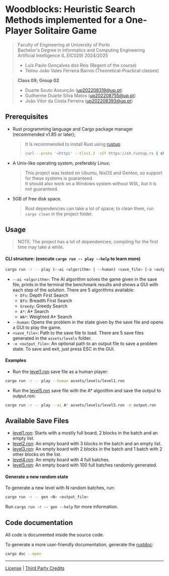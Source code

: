 # Woodblocks: Heuristic Search Methods implemented for a One-Player Solitaire Game

> Faculty of Engineering at University of Porto  
> Bachelor's Degree in Informatics and Computing Engineering  
> Artificial Intelligence (L.EIC029) 2024/2025
>
> - Luís Paulo Gonçalves dos Reis (Regent of the course)
> - Telmo João Vales Ferreira Barros (Theoretical-Practical classes)

> **Class 09; Group 02**
>
> - Duarte Souto Assunção (up202208319@up.pt)
> - Guilherme Duarte Silva Matos (up202208755@up.pt)
> - João Vítor da Costa Ferreira (up202208393@up.pt)

## Prerequisites

- Rust programming language and Cargo package manager (recommended v1.85 or later);
  > It is recommended to install Rust using [rustup](https://www.rust-lang.org/tools/install):
  >
  > ```bash
  > curl --proto '=https' --tlsv1.2 -sSf https://sh.rustup.rs | sh
  > ```
- A Unix-like operating system, preferably Linux;
  > This project was tested on Ubuntu, NixOS and Gentoo, so support for these systems is guaranteed.  
  > It should also work on a Windows system without WSL, but it is not guaranteed.
- 5GB of free disk space.
  > Rust dependencies can take a lot of space; to clean them, run `cargo clean` in the project folder.

## Usage

> NOTE: The project has a lot of dependencies; compiling for the first time may take a while.

#### CLI structure: (execute `cargo run -- play --help` to learn more)

```bash
cargo run -r -- play (--ai <algorithm> | --human) <save_file> [-o <output_file>]
```

- `--ai <algorithm>`: The AI algorithm solves the game given in the save file, prints in the terminal the benchmark results and shows a GUI with each step of the solution.
  There are 5 algorithms available:
  - `Dfs`: Depth First Search
  - `Bfs`: Breadth First Search
  - `Greedy`: Greedy Search
  - `A*`: A\* Search
  - `WA*`: Weighted A\* Search
- `--human`: Opens the problem in the state given by the save file and opens a GUI to play the game.
- `<save_file>`: Path to the save file to load. There are 5 save files generated in the `assets/levels` folder.
- `-o <output_file>`: An optional path to an output file to save a problem state. To save and exit, just press ESC in the GUI.

#### Examples

- Run the [level1.ron](assets/levels/level1.ron) save file as a human player:

```bash
cargo run -r -- play --human assets/levels/level1.ron
```

- Run the [level5.ron](assets/levels/level5.ron) save file with the A\* algorithm and save the output to output.ron:

```bash
cargo run -r -- play --ai A* assets/levels/level5.ron -o output.ron
```

## Available Save Files

- [level1.ron](assets/levels/level1.ron):
  Starts with a mostly full board, 2 blocks in the batch and an empty list.
- [level2.ron](assets/levels/level2.ron):
  An empty board with 3 blocks in the batch and an empty list.
- [level3.ron](assets/levels/level3.ron):
  An empty board with 2 blocks in the batch and 1 batch with 2 other blocks on the list.
- [level4.ron](assets/levels/level4.ron):
  An empty board with 4 full batches.
- [level5.ron](assets/levels/level5.ron):
  An empty board with 100 full batches randomly generated.

#### Generate a new random state
To generate a new level with N random batches, run:
```bash
cargo run -r -- gen <N> <output_file>
```
Run `cargo run -r -- gen --help` for more information.

## Code documentation

All code is documented inside the source code.

To generate a more user-friendly documentation, generate the [rustdoc](https://doc.rust-lang.org/rustdoc/index.html):

```bash
cargo doc --open
```

---

[License](LICENSE) | [Third Party Credits](THIRDPARTY.md)
